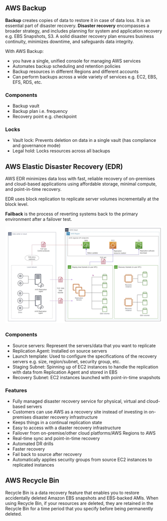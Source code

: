 ## AWS Backup

**Backup** creates copies of data to restore it in case of data loss. It is an essential part of disaster recovery. **Disaster recovery** encompasses a broader strategy, and includes planning for system and application recovery e.g. EBS Snapshots, S3. A solid disaster recovery plan ensures business continuity, minimizes downtime, and safeguards data integrity.

With AWS Backup:

- you have a single, unified console for managing AWS services
- Automates backup scheduling and retention policies
- Backup resources in different Regions and different accounts
- Can perform backups across a wide variety of services e.g. EC2, EBS, EFS, RDS, etc.

### Components

- Backup vault
- Backup plan i.e. frequency
- Recovery point e.g. checkpoint

### Locks

- Vault lock: Prevents deletion on data in a single vault (has compliance and governance mode)
- Legal hold: Locks resources across all backups

## AWS Elastic Disaster Recovery (EDR)

AWS EDR minimizes data loss with fast, reliable recovery of on-premises and cloud-based applications using affordable storage, minimal compute, and point-in-time recovery.

EDR uses block replication to replicate server volumes incrementally at the block level.

**Failback** is the process of reverting systems back to the primary environment after a failover test.

<img src="../../assets/edr.png">

### Components

- Source servers: Represent the servers/data that you want to replicate
- Replication Agent: Installed on source servers
- Launch template: Used to configure the specifications of the recovery servers e.g. size, region/subnet, security group, etc.
- Staging Subnet: Spinning up of EC2 instances to handle the replication with data from Replication Agent and stored in EBS
- Recovery Subnet: EC2 instances launched with point-in-time snapshots

### Features

- Fully managed disaster recovery service for physical, virtual and cloud-based servers
- Customers can use AWS as a recovery site instead of investing in on-premises disaster recovery infrastructure
- Keeps things in a continual replication state
- Easy to access with a diaster recovery infrastructure
- Failover from on-premise/other cloud platforms/AWS Regions to AWS
- Real-time sync and point-in-time recovery
- Automated DR drills
- Faster recovery
- Fail back to source after recovery
- Automatically applies security groups from source EC2 instances to replicated instances

## AWS Recycle Bin

Recycle Bin is a data recovery feature that enables you to restore accidentally deleted Amazon EBS snapshots and EBS-backed AMIs. When using Recycle Bin, if your resources are deleted, they are retained in the Recycle Bin for a time period that you specify before being permanently deleted.
